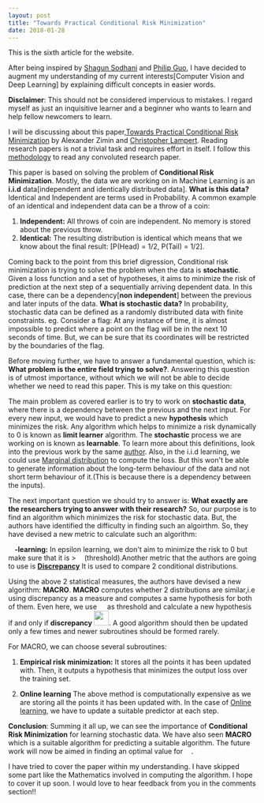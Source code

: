```yaml
---
layout: post
title: "Towards Practical Conditional Risk Minimization"
date: 2018-01-28
---
```

This is the sixth article for the website.

   After being inspired by [Shagun Sodhani](http://shagunsodhani.in/papers-I-read/) and [Philip Guo](http://pgbovine.net/research-paper-summary-summary.htm),
I have decided to augment my understanding of my current interests[Computer Vision and Deep Learning] by explaining difficult 
concepts in easier words. 

**Disclaimer**: This should not be considered impervious to mistakes. I regard myself as just an inquisitive learner and a
beginner who wants to learn and help fellow newcomers to learn.

  I will be discussing about this paper,[Towards Practical Conditional Risk Minimization](https://arxiv.org/pdf/1801.00507.pdf) by
Alexander Zimin and [Christopher Lampert](http://pub.ist.ac.at/~chl/). Reading research papers is not a trivial task and requires 
effort in itself. I follow this [methodology](https://violentmetaphors.com/2013/08/25/how-to-read-and-understand-a-scientific-paper-2/) 
to read any convoluted research paper.

   This paper is based on solving the problem of **Conditional Risk Minimization**. Mostly, the data we are working on in 
 Machine Learning is an **i.i.d** data[independent and identically distributed data]. **What is this data?** Identical and Independent
 are terms used in Probability. A common example of an identical and independent data can be a throw of a coin:
 1. **Independent:** All throws of coin are independent. No memory is stored about the previous throw.
 2. **Identical:** The resulting distribution is identical which means that we know about the final result: 
 [P(Head) = 1/2, P(Tail) = 1/2].
 
 Coming back to the point from this brief digression, Conditional risk minimization is trying to solve the problem when the data is
**stochastic**. Given a loss function and a set of hypotheses, it aims to minimize the risk of prediction at the next step of a 
sequentially arriving dependent data. In this case, there can be a dependency[**non independent**] between the previous and later
inputs of the data. **What is stochastic data?** In probability, stochastic data can be defined as a randomly distributed data 
with finite constraints. eg. Consider a flag: At any instance of time, it is almost impossible to predict where a point on the flag will be in the next 10 seconds of time. But, we can be sure that its coordinates will be restricted by the 
boundaries of the flag.

 Before moving further, we have to answer a fundamental question, which is: **What problem is the entire field trying to solve?**.
Answering this question is of utmost importance, without which we will not be able to decide whether we need to read this paper.
This is my take on this question:

 The main problem as covered earlier is to try to work on **stochastic data**, where there is a dependency between the previous and 
the next input. For every new input, we would have to predict a new **hypothesis** which minimizes the risk. Any algorithm which
helps to minimize a risk dynamically to 0 is known as **limit learner** algorithm. The **stochastic** process we are working on is
known as **learnable**. To learn more about this definitions, look into the previous work by the same 
[author](http://pub.ist.ac.at/~azimin/aistats2017.pdf). Also, in the i.i.d learning, we could use 
[Marginal distribution](https://www.wikiwand.com/en/Marginal_distribution) to compute the loss. But this won't be able to generate
information about the long-term behaviour of the data and not short term behaviour of it.(This is because there is a dependency 
between the inputs). 

The next important question we should try to answer is: **What exactly are the researchers trying to answer with their research?**
So, our purpose is to find an algorithm which minimizes the risk for stochastic data. But, the authors have identified the 
difficulty in finding such an algoirthm. So, they have devised a new metric to calculate such an algorithm:

**<img src = "http://mathurl.com/y7ajsoq5.png" width = "13">-learning:** In epsilon learning, we don't aim to minimize the risk to
0 but make sure that it is > <img src = "http://mathurl.com/y7ajsoq5.png" width = "13">(threshold).Another metric that the authors
are going to use is [**Discrepancy**](https://www.wikiwand.com/en/Equidistributed_sequence#/Discrepancy)
It is used to compare 2 conditional distributions. 

Using the above 2 statistical measures, the authors have devised a new algorithm: **MACRO**. **MACRO** computes whether 2 
distributions are similar,i.e using discrepancy as a measure and computes a same hypothesis for both of them. Even here, we use 
<img src = "http://mathurl.com/y7ajsoq5.png" width = "13"> as threshold and calculate a new hypothesis if and only if **discrepancy**
<img src = "http://mathurl.com/ybdmk56a.png" width = "30">. A good algorithm should then be updated only a few times and newer
subroutines should be formed rarely.

For MACRO, we can choose several subroutines:
1. **Empirical risk minimization:** It stores all the points it has been updated with. Then, it outputs a hypothesis that minimizes
the output loss over the training set.

2. **Online learning** The above method is computationally expensive as we are storing all the points it has been updated with. 
In the case of [Online learning](https://www.wikiwand.com/en/Online_machine_learning), we have to update a suitable predictor at
each step.

**Conclusion**: Summing it all up, we can see the importance of **Conditional Risk Minimization** for learning stochastic data. We
have also seen **MACRO** which is a suitable algorithm for predicting a suitable algorithm. The future work will now be aimed in
finding an optimal value for <img src = "http://mathurl.com/y7ajsoq5.png" width = "13">. 

I have tried to cover the paper within my understanding. I have skipped some part like the Mathematics involved in computing the
algorithm. I hope to cover it up soon. I would love to hear feedback from you in the comments section!!

